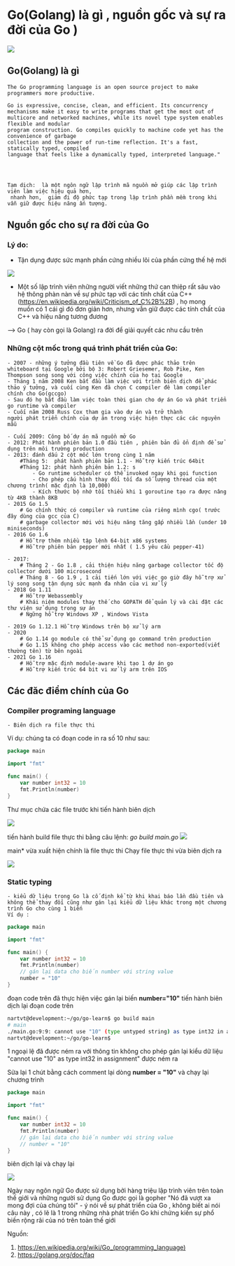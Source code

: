 # Go(Golang) là gì , nguồn gốc và sự ra đời của Go )

![](images/1.png)

## Go(Golang) là gì 
    The Go programming language is an open source project to make programmers more productive.

    Go is expressive, concise, clean, and efficient. Its concurrency 
    mechanisms make it easy to write programs that get the most out of 
    multicore and networked machines, while its novel type system enables flexible and modular 
    program construction. Go compiles quickly to machine code yet has the convenience of garbage 
    collection and the power of run-time reflection. It's a fast, statically typed, compiled 
    language that feels like a dynamically typed, interpreted language."




    Tạm dịch:  là một ngôn ngữ lập trình mã nguồn mở giúp các lập trình viên làm việc hiệu quả hơn,
     nhanh hơn,  giảm đi độ phức tạp trong lập trình phần mềm trong khi vẫn giữ được hiệu năng ấn tượng.



## Nguồn gốc cho sự ra đời của Go
### Lý do: 
* Tận dụng được sức mạnh phần cứng nhiều lõi của phần cứng thế hệ mới

![](images/g_history.png)

* Một số lập trình viên những người viết những thứ can thiệp rất sâu vào hệ thông phàn nàn về sự phức tạp với các tính chất của C++ (https://en.wikipedia.org/wiki/Criticism_of_C%2B%2B) , họ mong  
muốn có 1 cái gì đó đơn giản hơn, nhưng vẫn giữ được các tính chất của C++ và hiệu năng tương 
đương 

--> Go ( hay còn gọi là Golang) ra đời để giải quyết các nhu cầu trên

### Những cột mốc trong quá trình phát triển của Go:

    - 2007 - những ý tưởng đầu tiên về Go đã được phác thảo trên whiteboard tại Google bởi bộ 3: Robert Griesemer, Rob Pike, Ken Thompson song song với công việc chính của họ tại Google 
    - Tháng 1 năm 2008 Ken bắt đầu làm việc với trình biên dịch để phác thảo ý tưởng, và cuối cùng Ken đã chọn C compiler đê làm compiler chính cho Go(gccgo)
    - Sau đó họ bắt đầu làm việc toàn thời gian cho dự án Go và phát triển go runtime và compiler 
    - Cuối năm 2008 Russ Cox tham gia vào dự án và trở thành
    người phát triển chính của dự án trong việc hiện thực các các nguyên mẫu 

    - Cuối 2009: Công bố dự án mã nguồn mở Go
    - 2012: Phát hành phiên bản 1.0 đầu tiên , phiên bản đủ ổn định để sử dụng trên môi trường production 
    - 2013: đánh dấu 2 cột mốc lớn trong cùng 1 năm
        #Tháng 5:  phát hành phiên bản 1.1 - Hỗ trợ kiến trúc 64bit
        #Tháng 12: phát hành phiên bản 1.2: s
            - Go runtime scheduler có thể invoked ngay khi gọi function 
            - Cho phép cấu hình thay đổi tối đa số lượng thread của một chương trình( mặc định là 10,000)
            - Kích thước bộ nhớ tối thiểu khi 1 goroutine tạo ra được nâng từ 4KB thành 8KB
    - 2015 Go 1.5 
        # Go chính thức có compiler và runtime của riêng mình cgo( trước đây dùng của gcc của C)
        # garbage collector mới với hiệu năng tăng gấp nhiều lần (under 10 miniseconds)
    - 2016 Go 1.6 
        # Hỗ trợ thêm nhiều tập lệnh 64-bit x86 systems
        # Hỗ trợ phiên bản pepper mới nhất ( 1.5 yêu cầu pepper-41)

    - 2017: 
        # Tháng 2 - Go 1.8 , cải thiện hiệu năng garbage collector tốc độ collector dưới 100 microsecond 
        # Tháng 8 - Go 1.9 , 1 cải tiến lớn với việc go giờ đây hỗ trợ xử lý song song tận dụng sức mạnh đa nhân của vi xử lý
    - 2018 Go 1.11 
        # Hỗ trợ Webassembly 
        # Khái niệm modules thay thế cho GOPATH để quản lý và cài đặt các thư viện sử dụng trong sự án
        # Ngững hỗ trợ Windows XP , Windows Vista

    - 2019 Go 1.12.1 Hỗ trợ Windows trên bộ xử lý arm
    - 2020  
        # Go 1.14 go module có thể sử dụng go command trên production 
        # Go 1.15 không cho phép access vào các method non-exported(viết thường tên) từ bên ngoài
    - 2021 Go 1.16
        # Hỗ trợ mặc định module-aware khi tạo 1 dự án go
        # Hỗ trợ kiến trúc 64 bit vi xử lý arm trên IOS

## Các đăc điểm chính của Go
### Compiler programing language
    - Biên dịch ra file thực thi 

Ví dụ: 
chúng ta có đoạn code in ra số 10 như sau: 
``` Go
package main

import "fmt"

func main() {
	var number int32 = 10
	fmt.Println(number)
}
```


Thư mục chứa các file trước khi tiến hành biên dịch

![](images/5.png)

tiến hành build file thực thi bằng câu lệnh: <i>go build main.go</i>
![](images/6.png)

main* vừa xuất hiện chính là file thực thi 
Chạy file thực thi vừa biên dịch ra 

![](images/7.png)


### Static typing
    - kiểu dữ liệu trong Go là cố định kể từ khi khai báo lần đầu tiên và không thể thay đổi cũng như gán lại kiểu dữ liệu khác trong một chương trình Go cho cùng 1 biến
    Ví dụ : 
``` Go
package main

import "fmt"

func main() {
	var number int32 = 10
	fmt.Println(number)
	// gán lại data cho biến number với string value
	number = "10"
}
```
đoạn code trên đã thực hiện việc gán lại biến <b>number="10"</b> 
tiến hành biên dịch lại đoạn code trên
``` bash
nartvt@development:~/go/go-learn$ go build main
# main
./main.go:9:9: cannot use "10" (type untyped string) as type int32 in assignment
nartvt@development:~/go/go-learn$ 
```

1 ngoại lệ đã được ném ra với thông tin không cho phép gán lại kiểu dữ liệu "cannot use "10" as type int32 in assignment" được ném ra

Sửa lại 1 chút bằng cách comment lại dòng <b>number = "10"</b> và chạy lại chương trình 
``` Go
package main

import "fmt"

func main() {
	var number int32 = 10
	fmt.Println(number)
	// gán lại data cho biến number với string value
	// number = "10"
}
```
biên dịch lại và chạy lại

![](images/3.png)

Ngày nay ngôn ngữ Go được sử dụng bởi hàng triệu lập trình viên trên toàn thế giới
và những người sử dụng Go được gọi là gopher
"Nó đã vượt xa mong đợi của chúng tôi" - ý nói về sự phát triển của Go , không biết ai nói câu này , có lẽ là 1 trong những nhà phát triển Go khi chứng kiến sự phổ biến rộng rãi của nó trên toàn thế giới

Nguồn: 
 1. https://en.wikipedia.org/wiki/Go_(programming_language)
 2. https://golang.org/doc/faq